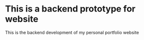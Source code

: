 # This is a backend prototype for website
This is the backend development of my personal portfolio website
